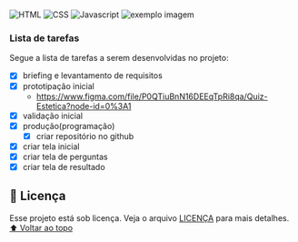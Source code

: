 # <QuisP>
![HTML](https://img.shields.io/badge/HTML5-E34F26?style=for-the-badge&logo=html5&logoColor=white)
![CSS](https://img.shields.io/badge/CSS3-1572B6?style=for-the-badge&logo=css3&logoColor=white)
![Javascript](https://img.shields.io/badge/JavaScript-323330?style=for-the-badge&logo=javascript&logoColor=F7DF1E)
<img src="https://t.ctcdn.com.br/1oUyH3_VxAFMXR6YwI_DYmUgKBE=/1024x0/smart/filters:format(webp)/i569772.jpeg" alt="exemplo imagem">
> <desenvolvimento de um aplicativo de Quis de pergunstas relacionada ao tratamento de pele>
### Lista de tarefas
Segue a lista de tarefas a serem desenvolvidas no projeto:
- [X] briefing e levantamento de requisitos
- [X] prototipação inicial
    - <https://www.figma.com/file/P0QTiuBnN16DEEqTpRi8qa/Quiz-Estetica?node-id=0%3A1>
- [X] validação inicial
- [X] produção(programação)
    - [X] criar repositório no github
- [x] criar tela inicial
- [x] criar tela de perguntas
- [x] criar tela de resultado

## 📝 Licença
Esse projeto está sob licença. Veja o arquivo [LICENÇA](LICENSE.md) para mais detalhes.
[⬆ Voltar ao topo](#nome-do-projeto)<br>